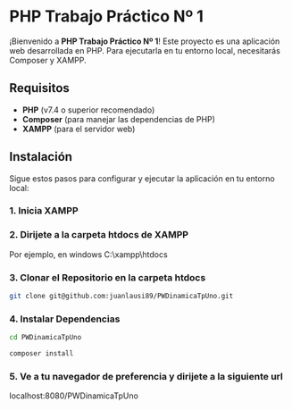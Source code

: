 # PHP Trabajo Práctico Nº 1

¡Bienvenido a **PHP Trabajo Práctico Nº 1**! Este proyecto es una aplicación web desarrollada en PHP. Para ejecutarla en tu entorno local, necesitarás Composer y XAMPP.

## Requisitos

- **PHP** (v7.4 o superior recomendado)
- **Composer** (para manejar las dependencias de PHP)
- **XAMPP** (para el servidor web)

## Instalación

Sigue estos pasos para configurar y ejecutar la aplicación en tu entorno local:

### 1. Inicia XAMPP

### 2. Dirijete a la carpeta htdocs de XAMPP

Por ejemplo, en windows C:\xampp\htdocs

### 3. Clonar el Repositorio en la carpeta htdocs

```bash
git clone git@github.com:juanlausi89/PWDinamicaTpUno.git 

```

### 4. Instalar Dependencias

```bash
cd PWDinamicaTpUno

```

```bash
composer install

```

### 5. Ve a tu navegador de preferencia y dirijete a la siguiente url

localhost:8080/PWDinamicaTpUno
